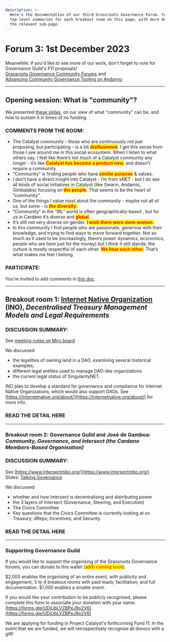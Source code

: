 ```yaml
---
description: >-
  Here's the documentation of our third Grassroots Governance Forum. You'll find
  top-level summaries for each breakout room on this page, with more detail on
  the relevant sub-page.
---
```


# Forum 3: 1st December 2023

Meanwhile: if you'd like to see more of our work, don't forget to vote for Governance Guild's F11 proposals!\
[Grassroots Governance Community Forums](https://cardano.ideascale.com/c/idea/112249) and\
[Advancing Community Governance Tooling on Andamio](https://cardano.ideascale.com/c/idea/111699)

***

## Opening session: What is "community"?

We presented [these slides](https://docs.google.com/presentation/d/17t2P\_XsC\_iv0FXncX8RqE2wBRBAizfNRI-SF-4aReRY/edit?usp=sharing), on our view of what "community" can be, and how to sustain it in times of no funding.

### COMMENTS FROM THE ROOM:

* The Catalyst community - those who are continuously not just proposing, but participating - is a bit <mark style="color:red;">**disillusioned**</mark>. I get this sense from those I see around me in this social ecosystem. When I listen to what others say, I feel like there’s not much of a Catalyst community any longer - it’s like <mark style="color:red;">**Catalyst has become a product now,**</mark> and doesn’t require a community.
* “Community” is finding people who have <mark style="color:red;">**similar purpose**</mark> & values.
* I don’t have a direct insight into Catalyst - I’m from sNET - but I do see all kinds of social initiatives  in Catalyst (like Swarm, Andamio, Gimbalabs) focusing on <mark style="color:red;">**the people**</mark>. That seems to be the heart of “community”.
* One of the things I value most about the community - maybe not all of us, but some - is <mark style="color:red;">**the diversity**</mark><mark style="color:red;">.</mark>
* “Community” in the “IRL” world is often geographically-based , but for us in Cardano it’s diverse and <mark style="color:red;">**global**</mark>.
* It’s still not very diverse on gender. <mark style="color:red;">**I wish there were more women.**</mark>
* In this community I find people who are passionate, generous with their knowledge, and trying to find ways to move forward together. Not so much as it used to be (increasingly, there’s power dynamics, economics, people who are here just for the money) but I think it still stands; the culture is mostly respectful of each other. <mark style="color:red;">**We hear each other.**</mark> That’s what makes me feel I belong.

### PARTICIPATE:

You're invited to add comments in [this doc](https://docs.google.com/document/d/10HCIb0K9xjHSk9QjC0lNZjpVcBN0Bbg0nuxmtZj9QaQ/edit?usp=sharing) .

***

## Breakout room 1: [Internet Native Organization](https://internetnative.org/) (INO), _**Decentralised Treasury Management Models and Legal Requirements**_

### DISCUSSION SUMMARY:

See [meeting notes on Miro board](https://miro.com/app/board/uXjVM1ry\_hY=/?moveToWidget=3458764571742501542\&cot=14)

We discussed&#x20;

* the legalities of owning land in a DAO, examining several historical examples;
* different legal entities used to manage DAO-like organizations
* the current legal status of SingularityNET.

INO plan to develop a standard for governance and compliance for Internet Native Organizations, which would also support DAOs. See [https://internetnative.org/about/](https://internetnative.org/about/) for more info.

### READ THE DETAIL HERE

***

### Breakout room 2: Governance Guild and José de Gamboa: _Community, Governance, and Intersect (the Cardano Members-Based Organisation)_

### DISCUSSION SUMMARY:

See [https://www.intersectmbo.org/](https://www.intersectmbo.org/) \
Slides: [Talking Governance](https://docs.google.com/presentation/d/1GmH4dQMRR2iL\_Lox9zrSOia\_al0NTDf1NDBWTxSXQcA/edit?usp=sharing)

We discussed

* whether and how Intersect is decentralising and distributing power
* the 3 layers of Intersect (Governance, Steering, and Execution)
* The Civics Committee
* Key questions that the Civics Committee is currently looking at on Treasury; dReps; Incentives; and Security.

### READ THE DETAIL HERE

***

### Supporting Governance Guild

If you would like to support the organising of the Grassroots Governance forums, you can donate to this wallet (<mark style="color:red;">addr coming soon</mark>).

$2,000 enables the organising of an entire event, with publicity and engagement; 3 to 4 breakout rooms with paid leads; facilitation; and full documentation. $1,000 enables a smaller event.

If you would like your contribution to be publicly recognised, please complete this form to associate your donation with your name: [https://forms.gle/UDiUbLVZBPeJ9o2V6](https://forms.gle/UDiUbLVZBPeJ9o2V6)

We are applying for funding in Project Catalyst's forthcoming Fund 11. In the event that we are funded, we will retrospectively recognise all donors with a gift!
